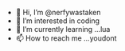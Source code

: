- 👋 Hi, I’m @nerfywastaken
- 👀 I’m interested in coding
- 🌱 I’m currently learning ...lua
- 📫 How to reach me ...youdont


